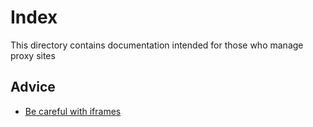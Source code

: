 # Index

This directory contains documentation intended for those who manage proxy sites

## Advice

- [Be careful with iframes](./Be%20careful%20with%20iframes.md    )